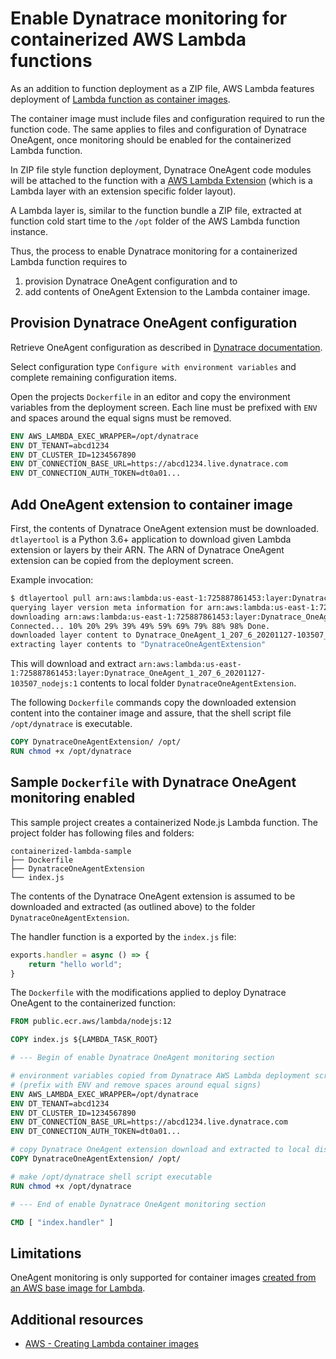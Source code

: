 # Enable Dynatrace monitoring for containerized AWS Lambda functions

As an addition to function deployment as a ZIP file, AWS Lambda features deployment
of [Lambda function as container images](https://aws.amazon.com/de/blogs/aws/new-for-aws-lambda-container-image-support/).

The container image must include files and configuration required to run the function code. The same applies
to files and configuration of Dynatrace OneAgent, once monitoring should be enabled for the containerized
Lambda function.

In ZIP file style function deployment, Dynatrace OneAgent code modules will be attached to the function with a
[AWS Lambda Extension](https://docs.aws.amazon.com/lambda/latest/dg/using-extensions.html)
(which is a Lambda layer with an extension specific folder layout).

A Lambda layer is, similar to the function bundle a ZIP file, extracted at function
cold start time to the `/opt` folder of the AWS Lambda function instance.

Thus, the process to enable Dynatrace monitoring for a containerized Lambda function requires to

1. provision Dynatrace OneAgent configuration and to
2. add contents of OneAgent Extension to the Lambda container image.

## Provision Dynatrace OneAgent configuration

Retrieve OneAgent configuration as described in [Dynatrace documentation](https://www.dynatrace.com/support/help/technology-support/cloud-platforms/amazon-web-services/integrations/deploy-oneagent-as-lambda-extension/).

Select configuration type `Configure with environment variables` and complete remaining configuration items.

Open the projects `Dockerfile` in an editor and copy the environment variables from the deployment screen. Each
line must be prefixed with `ENV` and spaces around the equal signs must be removed.

```Dockerfile
ENV AWS_LAMBDA_EXEC_WRAPPER=/opt/dynatrace
ENV DT_TENANT=abcd1234
ENV DT_CLUSTER_ID=1234567890
ENV DT_CONNECTION_BASE_URL=https://abcd1234.live.dynatrace.com
ENV DT_CONNECTION_AUTH_TOKEN=dt0a01...
```

## Add OneAgent extension to container image

First, the contents of Dynatrace OneAgent extension must be downloaded.
`dtlayertool` is a Python 3.6+ application to download given Lambda extension or
layers by their ARN. The ARN of Dynatrace OneAgent extension can be copied from the deployment screen.

Example invocation:

```bash
$ dtlayertool pull arn:aws:lambda:us-east-1:725887861453:layer:Dynatrace_OneAgent_1_207_6_20201127-103507_nodejs:1 --extract DynatraceOneAgentExtension
querying layer version meta information for arn:aws:lambda:us-east-1:725887861453:layer:Dynatrace_OneAgent_1_207_6_20201127-103507_nodejs:1
downloading arn:aws:lambda:us-east-1:725887861453:layer:Dynatrace_OneAgent_1_207_6_20201127-103507_nodejs:1 content [1833343 bytes] to Dynatrace_OneAgent_1_207_6_20201127-103507_nodejs-v1.zip ...
Connected... 10% 20% 29% 39% 49% 59% 69% 79% 88% 98% Done.
downloaded layer content to Dynatrace_OneAgent_1_207_6_20201127-103507_nodejs-v1.zip
extracting layer contents to "DynatraceOneAgentExtension"
```

This will download and extract
`arn:aws:lambda:us-east-1:725887861453:layer:Dynatrace_OneAgent_1_207_6_20201127-103507_nodejs:1` contents
to local folder `DynatraceOneAgentExtension`.

The following `Dockerfile` commands copy the downloaded extension content into the container image and
assure, that the shell script file `/opt/dynatrace` is executable.

```Dockerfile
COPY DynatraceOneAgentExtension/ /opt/
RUN chmod +x /opt/dynatrace
```

## Sample `Dockerfile` with Dynatrace OneAgent monitoring enabled

This sample project creates a containerized Node.js Lambda function. The project folder has following
files and folders:

```text
containerized-lambda-sample
├── Dockerfile
├── DynatraceOneAgentExtension
└── index.js
```

The contents of the Dynatrace OneAgent extension is assumed to be downloaded and
extracted (as outlined above) to the folder `DynatraceOneAgentExtension`.

The handler function is a exported by the `index.js` file:

```javascript
exports.handler = async () => {
    return "hello world";
}
```

The `Dockerfile` with the modifications applied to deploy Dynatrace OneAgent to the containerized
function:

```Dockerfile
FROM public.ecr.aws/lambda/nodejs:12

COPY index.js ${LAMBDA_TASK_ROOT}

# --- Begin of enable Dynatrace OneAgent monitoring section

# environment variables copied from Dynatrace AWS Lambda deployment screen
# (prefix with ENV and remove spaces around equal signs)
ENV AWS_LAMBDA_EXEC_WRAPPER=/opt/dynatrace
ENV DT_TENANT=abcd1234
ENV DT_CLUSTER_ID=1234567890
ENV DT_CONNECTION_BASE_URL=https://abcd1234.live.dynatrace.com
ENV DT_CONNECTION_AUTH_TOKEN=dt0a01...

# copy Dynatrace OneAgent extension download and extracted to local disk into container image
COPY DynatraceOneAgentExtension/ /opt/

# make /opt/dynatrace shell script executable
RUN chmod +x /opt/dynatrace

# --- End of enable Dynatrace OneAgent monitoring section

CMD [ "index.handler" ]
```

## Limitations

OneAgent monitoring is only supported for container images
[created from an AWS base image for Lambda](https://docs.aws.amazon.com/lambda/latest/dg/images-create.html#images-create-1).

## Additional resources

* [AWS - Creating Lambda container images](https://docs.aws.amazon.com/lambda/latest/dg/images-create.html)
